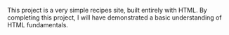 This project is a very simple recipes site, built entirely with HTML.
By completing this project, I will have demonstrated a basic understanding of HTML fundamentals.